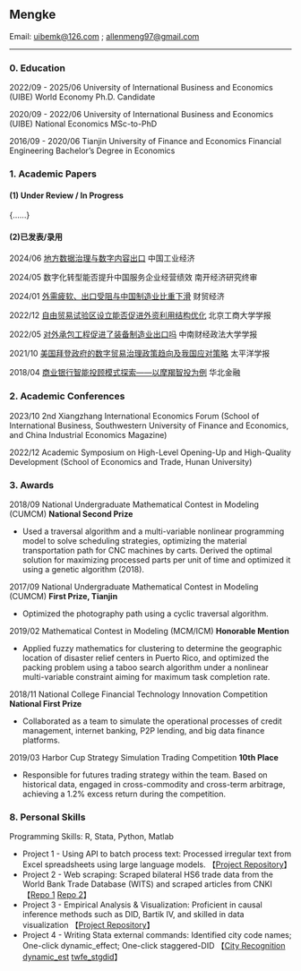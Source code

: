 ## Mengke

Email: uibemk@126.com ; allenmeng97@gmail.com

____

### 0. Education

2022/09 - 2025/06	University of International Business and Economics (UIBE)	World Economy	Ph.D. Candidate

2020/09 - 2022/06	University of International Business and Economics (UIBE)	National Economics	MSc-to-PhD

2016/09 - 2020/06	Tianjin University of Finance and Economics	Financial Engineering	Bachelor’s Degree in Economics

### 1. Academic Papers

#### (1) Under Review / In Progress

{......}

#### (2)已发表/录用

2024/06		[地方数据治理与数字内容出口](https://mengke25.github.io/files/paper/p2024b.pdf)					中国工业经济

2024/05		数字化转型能否提升中国服务企业经营绩效				南开经济研究终审

2024/01		[外需疲软、出口受阻与中国制造业比重下滑](https://mengke25.github.io/files/paper/p2024a.pdf)				财贸经济

2022/12		[自由贸易试验区设立能否促进外资利用结构优化](https://mengke25.github.io/files/paper/p2022b.pdf)			北京工商大学学报

2022/05		[对外承包工程促进了装备制造业出口吗](https://mengke25.github.io/files/paper/p2022a.pdf)				中南财经政法大学学报

2021/10		[美国拜登政府的数字贸易治理政策趋向及我国应对策略](https://mengke25.github.io/files/paper/p2021a.pdf)		太平洋学报

2018/04		[商业银行智能投顾模式探索——以摩羯智投为例](https://mengke25.github.io/files/paper/p2018a.pdf)			华北金融


### 2. Academic Conferences

2023/10		2nd Xiangzhang International Economics Forum (School of International Business, Southwestern University of Finance and Economics, and China Industrial Economics Magazine)

2022/12		Academic Symposium on High-Level Opening-Up and High-Quality Development (School of Economics and Trade, Hunan University)

### 3. Awards

2018/09		National Undergraduate Mathematical Contest in Modeling (CUMCM)		**National Second Prize**

* Used a traversal algorithm and a multi-variable nonlinear programming model to solve scheduling strategies, optimizing the material transportation path for CNC machines by carts. Derived the optimal solution for maximizing processed parts per unit of time and optimized it using a genetic algorithm (2018).

2017/09		National Undergraduate Mathematical Contest in Modeling (CUMCM)		**First Prize, Tianjin**

* Optimized the photography path using a cyclic traversal algorithm.

2019/02		Mathematical Contest in Modeling (MCM/ICM)		**Honorable Mention**

* Applied fuzzy mathematics for clustering to determine the geographic location of disaster relief centers in Puerto Rico, and optimized the packing problem using a taboo search algorithm under a nonlinear multi-variable constraint aiming for maximum task completion rate.

2018/11		National College Financial Technology Innovation Competition		**National First Prize**

* Collaborated as a team to simulate the operational processes of credit management, internet banking, P2P lending, and big data finance platforms.

2019/03		Harbor Cup Strategy Simulation Trading Competition		**10th Place**

* Responsible for futures trading strategy within the team. Based on historical data, engaged in cross-commodity and cross-term arbitrage, achieving a 1.2% excess return during the competition.

### 8. Personal Skills

Programming Skills: R, Stata, Python, Matlab

* Project 1 - Using API to batch process text: Processed irregular text from Excel spreadsheets using large language models. 【[Project Repository](https://github.com/mengke25/proj_textOpenAI)】
* Project 2 - Web scraping: Scraped bilateral HS6 trade data from the World Bank Trade Database (WITS) and scraped articles from CNKI 【[Repo 1](https://github.com/mengke25/wits_crawler) [Repo 2](https://github.com/mengke25/cnkiLRspider)】
* Project 3 - Empirical Analysis & Visualization: Proficient in causal inference methods such as DID, Bartik IV, and skilled in data visualization 【[Project Repository](https://github.com/mengke25)】
* Project 4 - Writing Stata external commands: Identified city code names; One-click dynamic_effect; One-click staggered-DID 【[City Recognition](https://www.xiaohongshu.com/explore/66d5fc0f000000001f01724d?xsec_token=AB4wCYFvOcil5gjJTKKpbZ8yMy9dI19EqRog2iqRCYbfY=&xsec_source=pc_user) [dynamic_est](https://mengke25.github.io/dynamic_est/) [twfe_stgdid](https://mengke25.github.io/twfe_stgdid/)】
